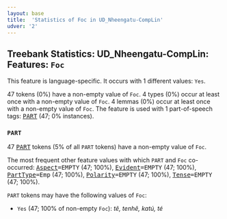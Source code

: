 ```yaml
---
layout: base
title:  'Statistics of Foc in UD_Nheengatu-CompLin'
udver: '2'
---
```


## Treebank Statistics: UD_Nheengatu-CompLin: Features: `Foc`

This feature is language-specific.
It occurs with 1 different values: `Yes`.

47 tokens (0%) have a non-empty value of `Foc`.
4 types (0%) occur at least once with a non-empty value of `Foc`.
4 lemmas (0%) occur at least once with a non-empty value of `Foc`.
The feature is used with 1 part-of-speech tags: <tt><a href="yrl_complin-pos-PART.html">PART</a></tt> (47; 0% instances).

### `PART`

47 <tt><a href="yrl_complin-pos-PART.html">PART</a></tt> tokens (5% of all `PART` tokens) have a non-empty value of `Foc`.

The most frequent other feature values with which `PART` and `Foc` co-occurred: <tt><a href="yrl_complin-feat-Aspect.html">Aspect</a></tt><tt>=EMPTY</tt> (47; 100%), <tt><a href="yrl_complin-feat-Evident.html">Evident</a></tt><tt>=EMPTY</tt> (47; 100%), <tt><a href="yrl_complin-feat-PartType.html">PartType</a></tt><tt>=Emp</tt> (47; 100%), <tt><a href="yrl_complin-feat-Polarity.html">Polarity</a></tt><tt>=EMPTY</tt> (47; 100%), <tt><a href="yrl_complin-feat-Tense.html">Tense</a></tt><tt>=EMPTY</tt> (47; 100%).

`PART` tokens may have the following values of `Foc`:

* `Yes` (47; 100% of non-empty `Foc`): <em>tẽ, tenhẽ, katú, té</em>

